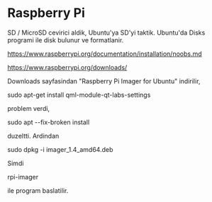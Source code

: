 # Raspberry Pi

SD / MicroSD cevirici aldik, Ubuntu'ya SD'yi taktik.  Ubuntu'da Disks
programi ile disk bulunur ve formatlanir.

https://www.raspberrypi.org/documentation/installation/noobs.md

https://www.raspberrypi.org/downloads/

Downloads sayfasindan "Raspberry Pi Imager for Ubuntu" indirilir,

sudo apt-get install qml-module-qt-labs-settings

problem verdi,

sudo apt --fix-broken install

duzeltti. Ardindan

sudo dpkg -i imager_1.4_amd64.deb

Simdi

rpi-imager

ile program baslatilir.



